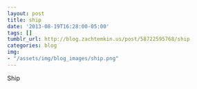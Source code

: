 ```yaml
---
layout: post
title: ship
date: '2013-08-19T16:28:00-05:00'
tags: []
tumblr_url: http://blog.zachtemkin.us/post/58722595768/ship
categories: blog
img:
- "/assets/img/blog_images/ship.png" 
---
```

Ship
